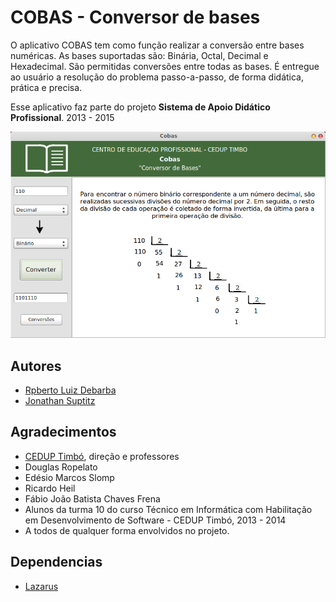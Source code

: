 # COBAS - Conversor de bases

O aplicativo COBAS tem como função realizar a conversão entre bases numéricas. As bases suportadas são: Binária, Octal, Decimal e Hexadecimal. São permitidas conversões entre todas as bases.
É entregue ao usuário a resolução do problema passo-a-passo, de forma didática, prática e precisa.

Esse aplicativo faz parte do projeto **Sistema de Apoio Didático Profissional**.
2013 - 2015

![main](https://github.com/RobertoDebarba/cobas/blob/master/screenshot/main.png)

## Autores

* [Rpberto Luiz Debarba](https://github.com/robertodebarba)
* [Jonathan Suptitz](https://github.com/jonnymohamed)

## Agradecimentos

* [CEDUP Timbó](https://www.facebook.com/ceduptimbo), direção e professores
* Douglas Ropelato
* Edésio Marcos Slomp
* Ricardo Heil
* Fábio João Batista Chaves Frena
* Alunos da turma 10 do curso Técnico em Informática com Habilitação em Desenvolvimento de Software - CEDUP Timbó, 2013 - 2014
* A todos de qualquer forma envolvidos no projeto. 

## Dependencias

* [Lazarus](https://www.lazarus-ide.org/)
